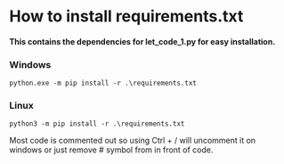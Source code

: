 # How to install requirements.txt
#### This contains the dependencies for let_code_1.py for easy installation.
### Windows
<code>python.exe -m pip install -r .\requirements.txt</code>

### Linux
<code>python3 -m pip install -r .\requirements.txt</code>


Most code is commented out so using Ctrl + / will uncomment it on windows or just remove # symbol from in front of code.